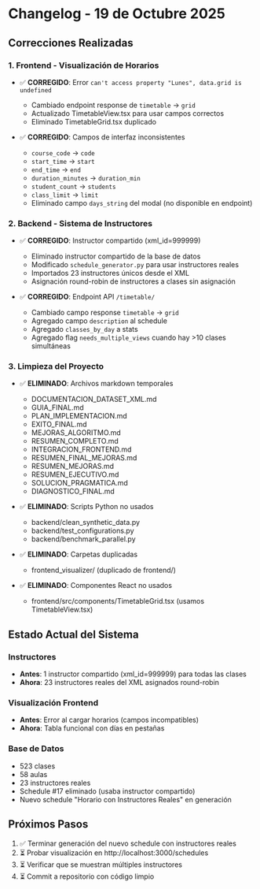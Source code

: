 # Changelog - 19 de Octubre 2025

## Correcciones Realizadas

### 1. Frontend - Visualización de Horarios
- ✅ **CORREGIDO**: Error `can't access property "Lunes", data.grid is undefined`
  - Cambiado endpoint response de `timetable` → `grid`
  - Actualizado TimetableView.tsx para usar campos correctos
  - Eliminado TimetableGrid.tsx duplicado

- ✅ **CORREGIDO**: Campos de interfaz inconsistentes
  - `course_code` → `code`
  - `start_time` → `start`
  - `end_time` → `end`
  - `duration_minutes` → `duration_min`
  - `student_count` → `students`
  - `class_limit` → `limit`
  - Eliminado campo `days_string` del modal (no disponible en endpoint)

### 2. Backend - Sistema de Instructores
- ✅ **CORREGIDO**: Instructor compartido (xml_id=999999)
  - Eliminado instructor compartido de la base de datos
  - Modificado `schedule_generator.py` para usar instructores reales
  - Importados 23 instructores únicos desde el XML
  - Asignación round-robin de instructores a clases sin asignación

- ✅ **CORREGIDO**: Endpoint API `/timetable/`
  - Cambiado campo response `timetable` → `grid`
  - Agregado campo `description` al schedule
  - Agregado `classes_by_day` a stats
  - Agregado flag `needs_multiple_views` cuando hay >10 clases simultáneas

### 3. Limpieza del Proyecto
- ✅ **ELIMINADO**: Archivos markdown temporales
  - DOCUMENTACION_DATASET_XML.md
  - GUIA_FINAL.md
  - PLAN_IMPLEMENTACION.md
  - EXITO_FINAL.md
  - MEJORAS_ALGORITMO.md
  - RESUMEN_COMPLETO.md
  - INTEGRACION_FRONTEND.md
  - RESUMEN_FINAL_MEJORAS.md
  - RESUMEN_MEJORAS.md
  - RESUMEN_EJECUTIVO.md
  - SOLUCION_PRAGMATICA.md
  - DIAGNOSTICO_FINAL.md

- ✅ **ELIMINADO**: Scripts Python no usados
  - backend/clean_synthetic_data.py
  - backend/test_configurations.py
  - backend/benchmark_parallel.py

- ✅ **ELIMINADO**: Carpetas duplicadas
  - frontend_visualizer/ (duplicado de frontend/)

- ✅ **ELIMINADO**: Componentes React no usados
  - frontend/src/components/TimetableGrid.tsx (usamos TimetableView.tsx)

## Estado Actual del Sistema

### Instructores
- **Antes**: 1 instructor compartido (xml_id=999999) para todas las clases
- **Ahora**: 23 instructores reales del XML asignados round-robin

### Visualización Frontend
- **Antes**: Error al cargar horarios (campos incompatibles)
- **Ahora**: Tabla funcional con días en pestañas

### Base de Datos
- 523 clases
- 58 aulas
- 23 instructores reales
- Schedule #17 eliminado (usaba instructor compartido)
- Nuevo schedule "Horario con Instructores Reales" en generación

## Próximos Pasos
1. ✅ Terminar generación del nuevo schedule con instructores reales
2. ⏳ Probar visualización en http://localhost:3000/schedules
3. ⏳ Verificar que se muestran múltiples instructores
4. ⏳ Commit a repositorio con código limpio
